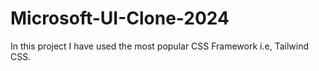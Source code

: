 # Microsoft-UI-Clone-2024
In this project I have used the most popular CSS Framework i.e, Tailwind CSS.

